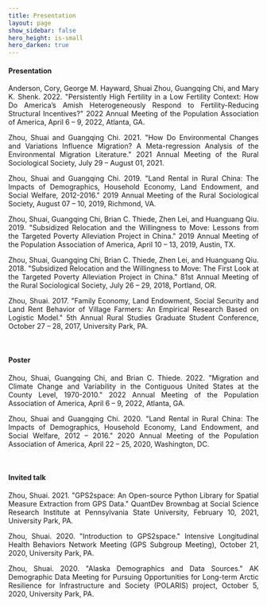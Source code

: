 ```yaml
---
title: Presentation
layout: page
show_sidebar: false
hero_height: is-small
hero_darken: true
---
```


#### Presentation

<p align="justify">Anderson, Cory, George M. Hayward, Shuai Zhou, Guangqing Chi, and Mary K. Shenk. 2022. "Persistently High Fertility in a Low Fertility Context: How Do America’s Amish Heterogeneously Respond to Fertility-Reducing Structural Incentives?" 2022 Annual Meeting of the Population Association of America, April 6 – 9, 2022, Atlanta, GA. &nbsp;
	<!-- <a href="/downloads/conferences/2021GPS2space.pdf" target="_blank" rel="noopener"><i class="far fa-file-pdf"></i></a> -->
</p>

<p align="justify">Zhou, Shuai and Guangqing Chi. 2021. "How Do Environmental Changes and Variations Influence Migration? A Meta-regression Analysis of the Environmental Migration Literature." 2021 Annual Meeting of the Rural Sociological Society, July 29 – August 01, 2021. &nbsp;
	<a href="/downloads/conferences/Present_RSS2021.pdf" target="_blank" rel="noopener"><i class="far fa-file-pdf"></i></a>
</p>

<p align="justify">Zhou, Shuai and Guangqing Chi. 2019. "Land Rental in Rural China: The Impacts of Demographics, Household Economy, Land Endowment, and Social Welfare, 2012-2016." 2019 Annual Meeting of the Rural Sociological Society, August 07 – 10, 2019, Richmond, VA. &nbsp;
	<a href="/downloads/conferences/Present_RSS2019.pdf" target="_blank" rel="noopener"><i class="far fa-file-pdf"></i></a>
</p>

<p align="justify">Zhou, Shuai, Guangqing Chi, Brian C. Thiede, Zhen Lei, and Huanguang Qiu. 2019. "Subsidized Relocation and the Willingness to Move: Lessons from the Targeted Poverty Alleviation Project in China." 2019 Annual Meeting of the Population Association of America, April 10 – 13, 2019, Austin, TX. &nbsp;
	<a href="/downloads/conferences/Present_PAA2019.pdf" target="_blank" rel="noopener"><i class="far fa-file-pdf"></i></a>
</p>

<p align="justify">Zhou, Shuai, Guangqing Chi, Brian C. Thiede, Zhen Lei, and Huanguang Qiu. 2018. "Subsidized Relocation and the Willingness to Move: The First Look at the Targeted Poverty Alleviation Project in China." 81st Annual Meeting of the Rural Sociological Society, July 26 – 29, 2018, Portland, OR. &nbsp;
	<a href="/downloads/conferences/Present_RSS2018.pdf" target="_blank" rel="noopener"><i class="far fa-file-pdf"></i></a>
</p>

<p align="justify">Zhou, Shuai. 2017. "Family Economy, Land Endowment, Social Security and Land Rent Behavior of Village Farmers: An Empirical Research Based on Logistic Model." 5th Annual Rural Studies Graduate Student Conference, October 27 – 28, 2017, University Park, PA. &nbsp;
	<!-- <a href="/downloads/conferences/2021GPS2space.pdf" target="_blank" rel="noopener"><i class="far fa-file-pdf"></i></a> -->
</p>
<br>

#### Poster
<p align="justify">Zhou, Shuai, Guangqing Chi, and Brian C. Thiede. 2022. "Migration and Climate Change and Variability in the Contiguous United States at the County Level, 1970-2010." 2022 Annual Meeting of the Population Association of America, April 6 – 9, 2022, Atlanta, GA. &nbsp;
	<a href="/downloads/conferences/2021GPS2space.pdf" target="_blank" rel="noopener"><i class="far fa-file-pdf"></i></a>
</p>

<p align="justify">Zhou, Shuai and Guangqing Chi. 2020. "Land Rental in Rural China: The Impacts of Demographics, Household Economy, Land Endowment, and Social Welfare, 2012 – 2016." 2020 Annual Meeting of the Population Association of America, April 22 – 25, 2020, Washington, DC. &nbsp;
	<a href="/downloads/conferences/2021GPS2space.pdf" target="_blank" rel="noopener"><i class="far fa-file-pdf"></i></a>
</p>
<br>

#### Invited talk

<p align="justify">Zhou, Shuai. 2021. "GPS2space: An Open-source Python Library for Spatial Measure Extraction from GPS Data." QuantDev Brownbag at Social Science Research Institute at Pennsylvania State University, February 10, 2021, University Park, PA. &nbsp;
	<a href="/downloads/conferences/GPS2space_QuantDev.pdf" target="_blank" rel="noopener"><i class="far fa-file-pdf"></i></a>
</p>

<p align="justify">Zhou, Shuai. 2020. "Introduction to GPS2space." Intensive Longitudinal Health Behaviors Network Meeting (GPS Subgroup Meeting), October 21, 2020, University Park, PA. &nbsp;
	<a href="/downloads/conferences/GPS2space_Intro.pdf" target="_blank" rel="noopener"><i class="far fa-file-pdf"></i></a>
</p>

<p align="justify">Zhou, Shuai. 2020. "Alaska Demographics and Data Sources." AK Demographic Data Meeting for Pursuing Opportunities for Long-term Arctic Resilience for Infrastructure and Society (POLARIS) project, October 5, 2020, University Park, PA. &nbsp;
	<a href="/downloads/conferences/AK_Demographics.pdf" target="_blank" rel="noopener"><i class="far fa-file-pdf"></i></a>
</p>
<br>

